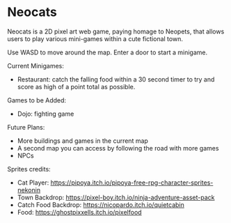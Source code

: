 # Neocats

Neocats is a 2D pixel art web game, paying homage to Neopets, that allows users to play various mini-games within a cute fictional town.

Use WASD to move around the map. Enter a door to start a minigame.

Current Minigames:
- Restaurant: catch the falling food within a 30 second timer to try and score as high of a point total as possible.

Games to be Added:
- Dojo: fighting game

Future Plans:
- More buildings and games in the current map
- A second map you can access by following the road with more games
- NPCs

Sprites credits:
- Cat Player: https://pipoya.itch.io/pipoya-free-rpg-character-sprites-nekonin
- Town Backdrop: https://pixel-boy.itch.io/ninja-adventure-asset-pack
- Catch Food Backdrop: https://nicopardo.itch.io/quietcabin
- Food: https://ghostpixxells.itch.io/pixelfood
